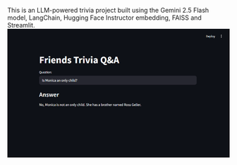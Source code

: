 This is an LLM-powered trivia project built using the Gemini 2.5 Flash model, LangChain, Hugging Face Instructor embedding, FAISS and Streamlit.
![](Sample.png)
